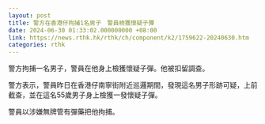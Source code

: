 ```yaml
---
layout: post
title: 警方在香港仔拘捕1名男子　警員檢獲懷疑子彈
date: 2024-06-30 01:33:02.000000000 +08:00
link: https://news.rthk.hk/rthk/ch/component/k2/1759622-20240630.htm
categories: rthk
---
```


警方拘捕一名男子，警員在他身上檢獲懷疑子彈。他被扣留調查。

警方表示，警員昨日在香港仔南寧街附近巡邏期間，發現這名男子形跡可疑，上前截查，並在這名55歲男子身上檢獲一發懷疑子彈。

警員以涉嫌無牌管有彈藥把他拘捕。
